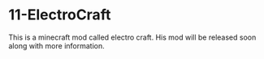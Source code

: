 11-ElectroCraft
===============
This is a minecraft mod called electro craft. His mod will be released soon along with more information.
